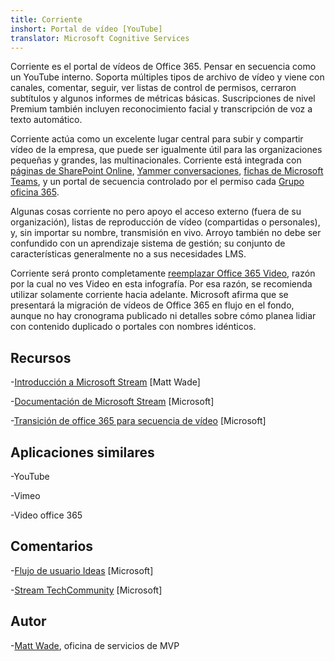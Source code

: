 ```yaml
---
title: Corriente
inshort: Portal de vídeo [YouTube]
translator: Microsoft Cognitive Services
---
```



Corriente es el portal de vídeos de Office 365. Pensar en secuencia como un YouTube interno. Soporta múltiples tipos de archivo de vídeo y viene con canales, comentar, seguir, ver listas de control de permisos, cerraron subtítulos y algunos informes de métricas básicas. Suscripciones de nivel Premium también incluyen reconocimiento facial y transcripción de voz a texto automático.

Corriente actúa como un excelente lugar central para subir y compartir vídeo de la empresa, que puede ser igualmente útil para las organizaciones pequeñas y grandes, las multinacionales. Corriente está integrada con [páginas de SharePoint Online](https://docs.microsoft.com/en-us/stream/embed-video-sharepoint), [Yammer conversaciones](https://stream.microsoft.com/en-us/blog/share-on-yammer/), [fichas de Microsoft Teams](https://docs.microsoft.com/en-us/stream/embed-video-microsoft-teams), y un portal de secuencia controlado por el permiso cada [Grupo oficina 365](http://icsh.pt/O365groups).

Algunas cosas corriente no pero apoyo el acceso externo (fuera de su organización), listas de reproducción de vídeo (compartidas o personales), y, sin importar su nombre, transmisión en vivo. Arroyo también no debe ser confundido con un aprendizaje sistema de gestión; su conjunto de características generalmente no a sus necesidades LMS.

Corriente será pronto completamente [reemplazar Office 365 Video](https://docs.microsoft.com/en-us/stream/migrate-from-office-365), razón por la cual no ves Video en esta infografía. Por esa razón, se recomienda utilizar solamente corriente hacia adelante. Microsoft afirma que se presentará la migración de vídeos de Office 365 en flujo en el fondo, aunque no hay cronograma publicado ni detalles sobre cómo planea lidiar con contenido duplicado o portales con nombres idénticos.

Recursos
---------

-[Introducción a Microsoft Stream](https://www.linkedin.com/pulse/stream-video-portal-now-available-matt-wade/)
    \[Matt Wade\]

-[Documentación de Microsoft Stream](https://docs.microsoft.com/en-us/stream/)
    \[Microsoft\]

-[Transición de office 365 para secuencia de vídeo](https://docs.microsoft.com/en-us/stream/migrate-from-office-365)
    \[Microsoft\]

Aplicaciones similares
--------------------

-YouTube

-Vimeo

-Video office 365

Comentarios
---------

-[Flujo de usuario Ideas](https://techcommunity.microsoft.com/t5/Microsoft-Stream-Ideas/idb-p/StreamIdeas)
    \[Microsoft\]

-[Stream TechCommunity](https://techcommunity.microsoft.com/t5/Microsoft-Stream-Ideas/idb-p/StreamIdeas)
    \[Microsoft\]

Autor
---------

-[Matt Wade](https://www.linkedin.com/in/thatmattwade/), oficina de servicios de MVP


